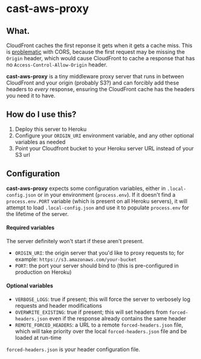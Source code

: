 # cast-aws-proxy

## What.

CloudFront caches the first reponse it gets when it gets a cache miss. This is [problematic](https://forums.aws.amazon.com/thread.jspa?messageID=555417#555417) with CORS, because the first request may be missing the ```Origin``` header, which would cause CloudFront to cache a response that has no ```Access-Control-Allow-Origin``` header.

**cast-aws-proxy** is a tiny middleware proxy server that runs in between CloudFront and your origin (probably S3?) and can forcibly add these headers to *every* response, ensuring the CloudFront cache has the headers you need it to have.

## How do I use this?

1. Deploy this server to Heroku
2. Configure your ```ORIGIN_URI``` environment variable, and any other optional variables as needed
3. Point your Cloudfront bucket to your Heroku server URL instead of your S3 url

## Configuration

**cast-aws-proxy** expects some configuration variables, either in ```.local-config.json``` or in your environment (```process.env```). If it doesn't find a ```process.env.PORT``` variable (which is present on all Heroku servers), it will attempt to load ```.local-config.json``` and use it to populate ```process.env``` for the lifetime of the server.

#### Required variables

The server definitely won't start if these aren't present.

* ```ORIGIN_URI```: the origin server that you'd like to proxy requests to; for example: ```https://s3.amazonaws.com/your-bucket```
* ```PORT```: the port your server should bind to (this is pre-configured in production on Heroku)

#### Optional variables

* ```VERBOSE_LOGS```: true if present; this will force the server to verbosely log requests and header modifications
* ```OVERWRITE_EXISTING```: true if present; this will set headers from ```forced-headers.json``` even if the response already contains the same header
* ```REMOTE_FORCED_HEADERS```: a URL to a remote ```forced-headers.json``` file, which will take priority over the local ```forced-headers.json``` file and be loaded at run-time

```forced-headers.json``` is your header configuration file.